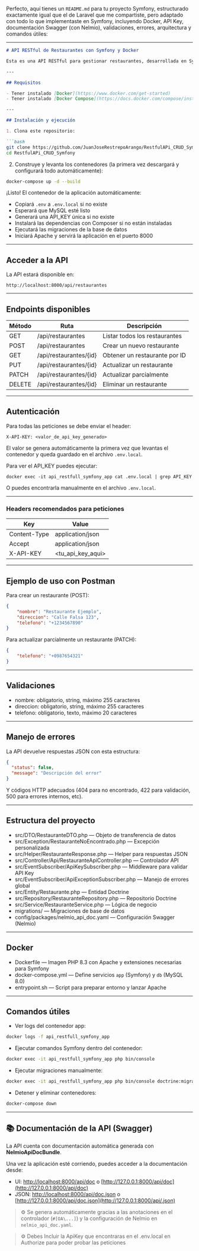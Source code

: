 Perfecto, aquí tienes un `README.md` para tu proyecto Symfony, estructurado exactamente igual que el de Laravel que me compartiste, pero adaptado con todo lo que implementaste en Symfony, incluyendo Docker, API Key, documentación Swagger (con Nelmio), validaciones, errores, arquitectura y comandos útiles:

---

````md
# API RESTful de Restaurantes con Symfony y Docker

Esta es una API RESTful para gestionar restaurantes, desarrollada en Symfony 6 y preparada para ejecutarse fácilmente usando Docker.

---

## Requisitos

- Tener instalado [Docker](https://www.docker.com/get-started)
- Tener instalado [Docker Compose](https://docs.docker.com/compose/install/)

---

## Instalación y ejecución

1. Clona este repositorio:

```bash
git clone https://github.com/JuanJoseRestrepoArango/RestfulAPi_CRUD_Symfony.git
cd RestfulAPi_CRUD_Symfony
````

2. Construye y levanta los contenedores (la primera vez descargará y configurará todo automáticamente):

```bash
docker-compose up -d --build
```

¡Listo! El contenedor de la aplicación automáticamente:

* Copiará `.env` a `.env.local` si no existe
* Esperará que MySQL esté listo
* Generará una API\_KEY única si no existe
* Instalará las dependencias con Composer si no están instaladas
* Ejecutará las migraciones de la base de datos
* Iniciará Apache y servirá la aplicación en el puerto 8000

---

## Acceder a la API

La API estará disponible en:

```
http://localhost:8000/api/restaurantes
```

---

## Endpoints disponibles

| Método | Ruta                   | Descripción                   |
| ------ | ---------------------- | ----------------------------- |
| GET    | /api/restaurantes      | Listar todos los restaurantes |
| POST   | /api/restaurantes      | Crear un nuevo restaurante    |
| GET    | /api/restaurantes/{id} | Obtener un restaurante por ID |
| PUT    | /api/restaurantes/{id} | Actualizar un restaurante     |
| PATCH  | /api/restaurantes/{id} | Actualizar parcialmente       |
| DELETE | /api/restaurantes/{id} | Eliminar un restaurante       |

---

## Autenticación

Para todas las peticiones se debe enviar el header:

```
X-API-KEY: <valor_de_api_key_generado>
```

El valor se genera automáticamente la primera vez que levantas el contenedor y queda guardado en el archivo `.env.local`.

Para ver el API\_KEY puedes ejecutar:

```
docker exec -it api_restfull_symfony_app cat .env.local | grep API_KEY
```

O puedes encontrarla manualmente en el archivo `.env.local`.

---

### Headers recomendados para peticiones

| Key          | Value                 |
| ------------ | --------------------- |
| Content-Type | application/json      |
| Accept       | application/json      |
| X-API-KEY    | \<tu\_api\_key\_aqui> |

---

## Ejemplo de uso con Postman

Para crear un restaurante (POST):

```json
{
    "nombre": "Restaurante Ejemplo",
    "direccion": "Calle Falsa 123",
    "telefono": "+1234567890"
}
```

Para actualizar parcialmente un restaurante (PATCH):

```json
{
    "telefono": "+0987654321"
}
```

---

## Validaciones

* nombre: obligatorio, string, máximo 255 caracteres
* direccion: obligatorio, string, máximo 255 caracteres
* telefono: obligatorio, texto, máximo 20 caracteres

---

## Manejo de errores

La API devuelve respuestas JSON con esta estructura:

```json
{
  "status": false,
  "message": "Descripción del error"
}
```

Y códigos HTTP adecuados (404 para no encontrado, 422 para validación, 500 para errores internos, etc).

---

## Estructura del proyecto

* src/DTO/RestauranteDTO.php — Objeto de transferencia de datos
* src/Exception/RestauranteNoEncontrado.php — Excepción personalizada
* src/Helper/RestauranteResponse.php — Helper para respuestas JSON
* src/Controller/Api/RestauranteApiController.php — Controlador API
* src/EventSubscriber/ApiKeySubscriber.php — Middleware para validar API Key
* src/EventSubscriber/ApiExceptionSubscriber.php — Manejo de errores global
* src/Entity/Restaurante.php — Entidad Doctrine
* src/Repository/RestauranteRepository.php — Repositorio Doctrine
* src/Service/RestauranteService.php — Lógica de negocio
* migrations/ — Migraciones de base de datos
* config/packages/nelmio\_api\_doc.yaml — Configuración Swagger (Nelmio)

---

## Docker

* Dockerfile — Imagen PHP 8.3 con Apache y extensiones necesarias para Symfony
* docker-compose.yml — Define servicios `app` (Symfony) y `db` (MySQL 8.0)
* entrypoint.sh — Script para preparar entorno y lanzar Apache

---

## Comandos útiles

* Ver logs del contenedor app:

```bash
docker logs -f api_restfull_symfony_app
```

* Ejecutar comandos Symfony dentro del contenedor:

```bash
docker exec -it api_restfull_symfony_app php bin/console
```

* Ejecutar migraciones manualmente:

```bash
docker exec -it api_restfull_symfony_app php bin/console doctrine:migrations:migrate
```

* Detener y eliminar contenedores:

```bash
docker-compose down
```

---

## 📚 Documentación de la API (Swagger)

La API cuenta con documentación automática generada con **NelmioApiDocBundle**.

Una vez la aplicación esté corriendo, puedes acceder a la documentación desde:

* UI: [http://localhost:8000/api/doc](http://localhost:8000/api/doc) o  [http://127.0.0.1:8000/api/doc](http://127.0.0.1:8000/api/doc)
* JSON: [http://localhost:8000/api/doc.json](http://localhost:8000/api/doc.json) o  [http://127.0.0.1:8000/api/doc.json](http://127.0.0.1:8000/api/.json)

> ⚙️ Se genera automáticamente gracias a las anotaciones en el controlador (`#[OA\...]`) y la configuración de Nelmio en `nelmio_api_doc.yaml`.

> ⚙️  Debes Incluir la ApiKey que encontraras en el .env.local en Authorize para poder probar las peticiones

